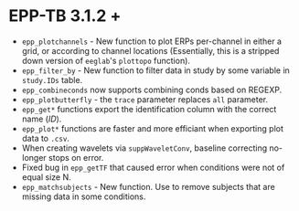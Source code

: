 # EPP-TB 3.1.2 +

* `epp_plotchannels` - New function to plot ERPs per-channel in either a grid, or according to channel locations (Essentially, this is a stripped down version of `eeglab`'s `plottopo` function).
* `epp_filter_by` - New function to filter data in study by some variable in `study.IDs` table.
* `epp_combineconds` now supports combining conds based on REGEXP.
* `epp_plotbutterfly` - the `trace` parameter replaces `all` parameter.
* `epp_get*` functions export the identification column with the correct name (*ID*).
* `epp_plot*` functions are faster and more efficiant when exporting plot data to `.csv`.
* When creating wavelets via `suppWaveletConv`, baseline correcting no-longer stops on error.
* Fixed bug in `epp_getTF` that caused error when conditions were not of equal size N.
* `epp_matchsubjects` - New function. Use to remove subjects that are missing data in some conditions.
